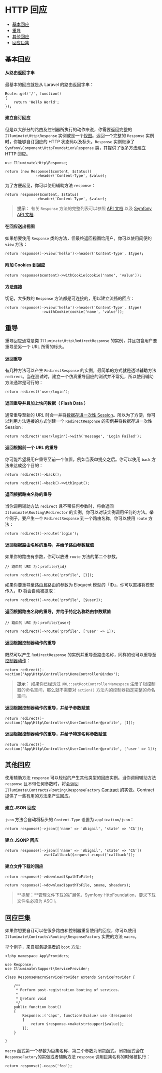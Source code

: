 # HTTP 回应

- [基本回应](#basic-responses)
- [重导](#redirects)
- [其他回应](#other-responses)
- [回应巨集](#response-macros)

<a name="basic-responses"></a>
## 基本回应

#### 从路由返回字串

最基本的回应就是从 Laravel 的路由返回字串：

	Route::get('/', function()
	{
		return 'Hello World';
	});

#### 建立自订回应

但是以大部分的路由及控制器所执行的动作来说，你需要返回完整的 `Illuminate\Http\Response` 实例或是一个[视图](/docs/5.0/views)。返回一个完整的 `Response` 实例时，你能够自订回应的 HTTP 状态码以及标头。`Response` 实例继承了 `Symfony\Component\HttpFoundation\Response` 类，其提供了很多方法建立 HTTP 回应。

	use Illuminate\Http\Response;

	return (new Response($content, $status))
	              ->header('Content-Type', $value);

为了方便起见，你可以使用辅助方法 `response`：

	return response($content, $status)
	              ->header('Content-Type', $value);

> **提示：** 有关 `Response` 方法的完整列表可以参照 [API 文档](http://laravel.com/api/5.0/Illuminate/Http/Response.html) 以及 [Symfony API 文档](http://api.symfony.com/2.5/Symfony/Component/HttpFoundation/Response.html).

#### 在回应送出视图

如果想要使用 `Response` 类的方法，但最终返回视图给用户，你可以使用简便的 `view` 方法：

	return response()->view('hello')->header('Content-Type', $type);

#### 附加 Cookies 到回应

	return response($content)->withCookie(cookie('name', 'value'));

#### 方法连接

切记，大多数的 `Response` 方法都是可连接的，用以建立流畅的回应：

	return response()->view('hello')->header('Content-Type', $type)
                     ->withCookie(cookie('name', 'value'));

<a name="redirects"></a>
## 重导

重导回应通常是类 `Illuminate\Http\RedirectResponse` 的实例，并且包含用户要重导至另一个 URL 所需的标头。

#### 返回重导

有几种方法可以产生 `RedirectResponse` 的实例，最简单的方式就是透过辅助方法 `redirect`。当在测试时，建立一个仿真重导回应的测试并不常见，所以使用辅助方法通常是可行的：

	return redirect('user/login');

#### 返回重导并且加上快闪数据（ Flash Data ）

通常重导至新的 URL 时会一并将[数据存进一次性 Session](/docs/5.0/session)。所以为了方便，你可以利用方法连接的方式创建一个 `RedirectResponse` 的实例**并**将数据存进一次性 Session：

	return redirect('user/login')->with('message', 'Login Failed');

#### 返回根据前一个 URL 的重导

你可能希望将用户重导至前一个位置，例如当表单提交之后。你可以使用 `back` 方法来达成这个目的：

	return redirect()->back();

	return redirect()->back()->withInput();

#### 返回根据路由名称的重导

当你调用辅助方法 `redirect` 且不带任何参数时，将会返回 `Illuminate\Routing\Redirector` 的实例，你可以对该实例调用任何的方法。举个例子，要产生一个 `RedirectResponse` 到一个路由名称，你可以使用 `route` 方法：

	return redirect()->route('login');

#### 返回根据路由名称的重导，并给予路由参数赋值

如果你的路由有参数，你可以放进 `route` 方法的第二个参数。

	// 路由的 URI 为：profile/{id}

	return redirect()->route('profile', [1]);

如果你要重导至路由且路由的参数为 Eloquent 模型的「ID」，你可以直接将模型传入，ID 将会自动被提取：

	return redirect()->route('profile', [$user]);

#### 返回根据路由名称的重导，并给予特定名称路由参数赋值

	// 路由的 URI 为：profile/{user}

	return redirect()->route('profile', ['user' => 1]);

#### 返回根据控制器动作的重导

既然可以产生 `RedirectResponse` 的实例并重导至路由名称，同样的也可以重导至[控制器动作](/docs/5.0/controllers)：

	return redirect()->action('App\Http\Controllers\HomeController@index');

> **提示：** 如果你已经透过 `URL::setRootControllerNamespace` 注册了根控制器的命名空间，那么就不需要对 `action()` 方法内的控制器指定完整的命名空间。

#### 返回根据控制器动作的重导，并给予参数赋值

	return redirect()->action('App\Http\Controllers\UserController@profile', [1]);

#### 返回根据控制器动作的重导，并给予特定名称参数赋值

	return redirect()->action('App\Http\Controllers\UserController@profile', ['user' => 1]);

<a name="other-responses"></a>
## 其他回应

使用辅助方法 `response` 可以轻松的产生其他类型的回应实例。当你调用辅助方法 `response` 且不带任何参数时，将会返回 `Illuminate\Contracts\Routing\ResponseFactory` [Contract](/docs/5.0/contracts) 的实做。Contract 提供了一些有用的方法来产生回应。

#### 建立 JSON 回应

`json` 方法会自动将标头的 `Content-Type` 设置为 `application/json`：

	return response()->json(['name' => 'Abigail', 'state' => 'CA']);

#### 建立 JSONP 回应

	return response()->json(['name' => 'Abigail', 'state' => 'CA'])
	                 ->setCallback($request->input('callback'));

#### 建立文件下载的回应

	return response()->download($pathToFile);

	return response()->download($pathToFile, $name, $headers);

> **提醒：**管理文件下载的扩展包，Symfony HttpFoundation，要求下载文件名必须为 ASCII。

<a name="response-macros"></a>
## 回应巨集

如果你想要自订可以在很多路由和控制器重复使用的回应，你可以使用 `Illuminate\Contracts\Routing\ResponseFactory` 实做的方法 `macro`。

举个例子，来自[服务提供者的](/docs/5.0/providers) `boot` 方法:

	<?php namespace App\Providers;

	use Response;
	use Illuminate\Support\ServiceProvider;

	class ResponseMacroServiceProvider extends ServiceProvider {

		/**
		 * Perform post-registration booting of services.
		 *
		 * @return void
		 */
		public function boot()
		{
			Response::('caps', function($value) use ($response)
			{
				return $response->make(strtoupper($value));
			});
		}

	}

`macro` 函式第一个参数为巨集名称，第二个参数为闭包函式。闭包函式会在 `ResponseFactory`的实做或者辅助方法 `response` 调用巨集名称的时候被执行：

	return response()->caps('foo');
